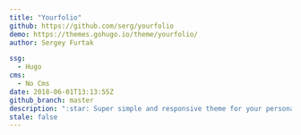 ```yaml
---
title: "Yourfolio"
github: https://github.com/serg/yourfolio
demo: https://themes.gohugo.io/theme/yourfolio/
author: Sergey Furtak

ssg:
  - Hugo
cms:
  - No Cms
date: 2018-06-01T13:13:55Z
github_branch: master
description: ":star: Super simple and responsive theme for your personal website on Hugo"
stale: false
---
```

